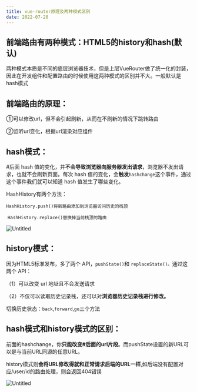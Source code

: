 ```yaml
---
title: vue-router原理及两种模式区别
date: 2022-07-20
---
```


## **前端路由有两种模式：HTML5的history和hash(默认)**

两种模式本质是不同的底层浏览器技术，但是上层VueRouter做了统一化的封装，因此在开发组件和配置路由的时候使用这两种模式的区别并不大。一般默认是hash模式

## **前端路由的原理：**

①可以修改url，但不会引起刷新，从而在不刷新的情况下跳转路由

②监听url变化，根据url渲染对应组件

## **hash模式：**

#后面 hash 值的变化，并**不会导致浏览器向服务器发出请求**，浏览器不发出请求，也就不会刷新页面。每次 hash 值的变化，会**触发**`hashchange`这个事件，通过这个事件我们就可以知道 hash 值发生了哪些变化。

HashHistory有两个方法：

`HashHistory.push()将新路由添加到浏览器访问历史的栈顶` 

 `HashHistory.replace()替换掉当前栈顶的路由`

![Untitled](../../.vuepress/public/071501/vp6.png)

## **history模式：**

因为HTML5标准发布，多了两个 API，`pushState()`和 `replaceState()。`通过这两个 API： 

（1）可以改变 url 地址且不会发送请求

（2）不仅可以读取历史记录栈，还可以对**浏览器历史记录栈进行修改。**

切换历史状态：`back`,`forward`,`go`三个方法

## **hash模式和history模式的区别：**

前面的hashchange，你**只能改变#后面的url片段**。而pushState设置的新URL可以是与当前URL同源的任意URL。

history模式则**会将URL修改得就和正常请求后端的URL一样**,如后端没有配置对应/user/id的路由处理，则会返回404错误

![Untitled](../../.vuepress/public/071501/vp7.png)